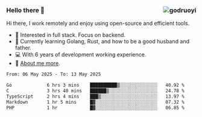 ### Hello there 👋 <img align="right" src="https://github-readme-stats.vercel.app/api?username=godruoyi&show_icons=true" alt="godruoyi" />

Hi there, I work remotely and enjoy using open-source and efficient tools.

- 🔭 Interested in full stack. Focus on backend.
- 🌱 Currently learning Golang, Rust, and how to be a good husband and father.
- 💻 With 6 years of development working experience.
- 👒 [About me more](https://godruoyi.com/posts/about-godruoyi).



<!--START_SECTION:waka-->

```txt
From: 06 May 2025 - To: 13 May 2025

Go             6 hrs 3 mins    ██████████▒░░░░░░░░░░░░░░   40.92 %
C              3 hrs 40 mins   ██████▒░░░░░░░░░░░░░░░░░░   24.78 %
TypeScript     2 hrs 4 mins    ███▒░░░░░░░░░░░░░░░░░░░░░   13.97 %
Markdown       1 hr 5 mins     █▓░░░░░░░░░░░░░░░░░░░░░░░   07.32 %
PHP            1 hr            █▓░░░░░░░░░░░░░░░░░░░░░░░   06.85 %
```

<!--END_SECTION:waka-->
